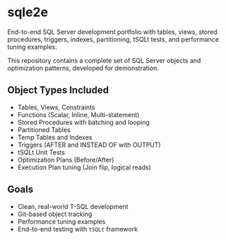 # sqle2e
End-to-end SQL Server development portfolio with tables, views, stored procedures, triggers, indexes, partitioning, tSQLt tests, and performance tuning examples.

This repository contains a complete set of SQL Server objects and optimization patterns, developed for demonstration.

## Object Types Included

- Tables, Views, Constraints
- Functions (Scalar, Inline, Multi-statement)
- Stored Procedures with batching and looping
- Partitioned Tables
- Temp Tables and Indexes
- Triggers (AFTER and INSTEAD OF with OUTPUT)
- tSQLt Unit Tests
- Optimization Plans (Before/After)
- Execution Plan tuning (Join flip, logical reads)

## Goals

- Clean, real-world T-SQL development
- Git-based object tracking
- Performance tuning examples
- End-to-end testing with `tSQLt` framework


